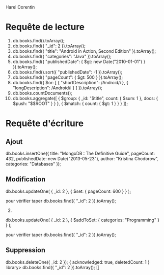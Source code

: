 Harel Corentin

# Requête de lecture
1. db.books.find().toArray();
2. db.books.find({ "_id": 2 }).toArray();
3. db.books.find({ "title": "Android in Action, Second Edition" }).toArray();
4. db.books.find({ "categories": "Java" }).toArray();
5. db.books.find({ "publishedDate": { $gt: new Date("2010-01-01") } }).toArray();
6. db.books.find().sort({ "publishedDate": -1 }).toArray();
7. db.books.find({ "pageCount": { $gt: 500 } }).toArray();
8. db.books.find({
  $or: [
    { "shortDescription": /Android/i },
    { "longDescription": /Android/i }
  ]
}).toArray();
9. db.books.countDocuments();
10. db.books.aggregate([
  { $group: { _id: "$title", count: { $sum: 1 }, docs: { $push: "$$ROOT" } } },
  { $match: { count: { $gt: 1 } } }
]);

# Requête d'écriture

## Ajout 

db.books.insertOne({
  title: "MongoDB : The Definitive Guide",
  pageCount: 432,
  publishedDate: new Date("2013-05-23"),
  author: "Kristina Chodorow",
  categories: "Databases"
});

## Modification

db.books.updateOne(
  { _id: 2 },
  { $set: { pageCount: 600 } }
);

pour vérifier taper db.books.find({ "_id": 2 }).toArray();

2. 
db.books.updateOne(
  { _id: 2 },
  { $addToSet: { categories: "Programming" } }
);

pour vérifier taper db.books.find({ "_id": 2 }).toArray();

## Suppression

db.books.deleteOne({ _id: 2 });
{ acknowledged: true, deletedCount: 1 }
library> db.books.find({ "_id": 2 }).toArray();
[]

